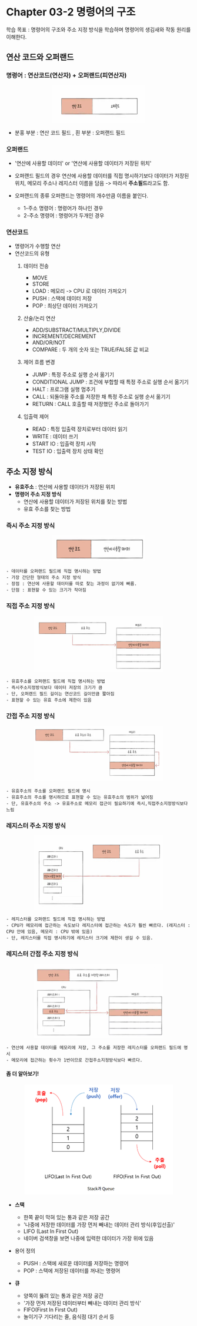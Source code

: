 # Chapter 03-2 명령어의 구조
학습 목표 : 명령어의 구조와 주소 지정 방식을 학습하며 명령어의 생김새와 작동 원리를 이해한다.

## 연산 코드와 오퍼랜드

### 명령어 : 연산코드(연산자) + 오퍼랜드(피연산자)

<center><img src = "image/명령어.png" width = "50%" height = "100" ></center>

- 분홍 부분 : 연산 코드 필드 , 흰 부분 : 오퍼랜드 필드

### 오퍼랜드
- '연산에 사용할 데이터' or '연산에 사용할 데이터가 저장된 위치'
- 오퍼랜드 필드의 경우 연산에 사용할 데이터를 직접 명시하기보다 데이터가 저장된 위치, 메모리 주소나 레지스터 이름을 담음 -> 따라서 **주소필드**라고도 함.

- 오퍼랜드의 종류
     오퍼랜드는 명령어의 개수만큼 이름을 붙인다.
     - 1-주소 명령어 : 명령어가 하나인 경우
     - 2-주소 명령어 : 명령어가 두개인 경우 

### 연산코드
- 명령어가 수행할 연산
- 연산코드의 유형
    1. 데이터 전송
        - MOVE
        - STORE
        - LOAD  : 메모리 -> CPU 로 데이터 가져오기
        - PUSH : 스택에 데이터 저장
        - POP : 최상단 데이터 가져오기
    2. 산술/논리 연산
        - ADD/SUBSTRACT/MULTIPLY,DIVIDE
        - INCREMENT/DECREMENT
        - AND/OR/NOT
        - COMPARE : 두 개의 숫자 또는 TRUE/FALSE 값 비교

    3. 제어 흐름 변경
        - JUMP : 특정 주소로 실행 순서 옮기기
        - CONDITIONAL JUMP : 조건에 부합할 때 특정 주소로 실행 순서 옮기기
        - HALT : 프로그램 실행 멈추기
        - CALL : 되돌아올 주소를 저장한 채 특정 주소로 실행 순서 옮기기
        - RETURN : CALL 호출할 때 저장했던 주소로 돌아가기

    4. 입출력 제어
        - READ : 특정 입출력 장치로부터 데이터 읽기
        - WRITE : 데이터 쓰기
        - START IO : 입출력 장치 시작
        - TEST IO : 입출력 장치 상태 확인

## 주소 지정 방식

- **유효주소** : 연산에 사용할 데이터가 저장된 위치
- **명령어 주소 지정 방식**
    - 연산에 사용할 데이터가 저장된 위치를 찾는 방법
    - 유효 주소를 찾는 방법

### 즉시 주소 지정 방식

<center><img src = "image/즉시주소지정방식.png" width = "50%" height = "70" ></center>

    - 데이터를 오퍼랜드 필드에 직접 명시하는 방법
    - 가장 간단한 형태의 주소 지정 방식
    - 장점 : 연산에 사용할 데이터를 따로 찾는 과정이 없기에 빠름.
    - 단점 : 표현할 수 있는 크기가 작아짐

### 직접 주소 지정 방식

<center><img src = "image/직접주소지정방식.png" width = "70%" height = "150" ></center>

    - 유효주소를 오퍼랜드 필드에 직접 명시하는 방법
    - 즉시주소지정방식보다 데이터 저장의 크기가 큼
    - 단, 오퍼랜드 필드 길이는 연산코드 길이만큼 짧아짐
    - 표현할 수 있는 유효 주소에 제한이 있음

### 간접 주소 지정 방식

<center><img src = "image/간접주소지정방식.png" width = "70%" height = "150" ></center>

    - 유효주소의 주소를 오퍼랜드 필드에 명시
    - 유효주소의 주소를 명시하므로 표현할 수 있는 유효주소의 범위가 넓어짐
    - 단, 유효주소의 주소 -> 유효주소로 메모리 접근이 필요하기에 즉시,직접주소지정방식보다 느림

### 레지스터 주소 지정 방식

<center><img src = "image/레지스터주소지정방식.png" width = "70%" height = "200" ></center>

    - 레지스터를 오퍼랜드 필드에 직접 명시하는 방법
    - CPU가 메모리에 접근하는 속도보다 레지스터에 접근하는 속도가 훨씬 빠르다. (레지스터 : CPU 안에 있음, 메모리 : CPU 밖에 있음)
    - 단, 레지스터를 직접 명시하기에 레지스터 크기에 제한이 생길 수 있음.

### 레지스터 간접 주소 지정 방식

<center><img src = "image/레지스터간접주소지정방식.png" width = "70%" height = "200" ></center>

    - 연산에 사용할 데이터를 메모리에 저장, 그 주소를 저장한 레지스터를 오퍼랜드 필드에 명시
    - 메모리에 접근하는 횟수가 1번이므로 간접주소지정방식보다 빠르다.

#### 좀 더 알아보기!

<center><img src = "image/스택과큐.png" width = "80%" height = "300" ></center>

- **스택**
    - 한쪽 끝이 막혀 있는 통과 같은 저장 공간
    - '나중에 저장한 데이터를 가장 먼저 빼내는 데이터 관리 방식(후입선출)'
    - LIFO (Last In First Out)
    - 네이버 검색창을 보면 나중에 입력한 데이터가 가장 위에 있음

- 용어 정의
    - PUSH : 스택에 새로운 데이터를 저장하는 명령어
    - POP : 스택에 저장된 데이터를 꺼내는 명령어

- **큐**
    - 양쪽이 뚫려 있는 통과 같은 저장 공간
    - '가장 먼저 저장된 데이터부터 빼내는 데이터 관리 방식'
    - FIFO(First In First Out)
    - 놀이기구 기다리는 줄, 음식점 대기 순서 등









